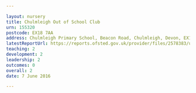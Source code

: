 ```yaml
---

layout: nursery
title: Chulmleigh Out of School Club
urn: 155320
postcode: EX18 7AA
address: Chulmleigh Primary School, Beacon Road, Chulmleigh, Devon, EX18 7AA
latestReportUrl: https://reports.ofsted.gov.uk/provider/files/2578383/urn/155320.pdf
teaching: 2
development: 2
leadership: 2
outcomes: 0
overall: 2
date: 7 June 2016

---
```

